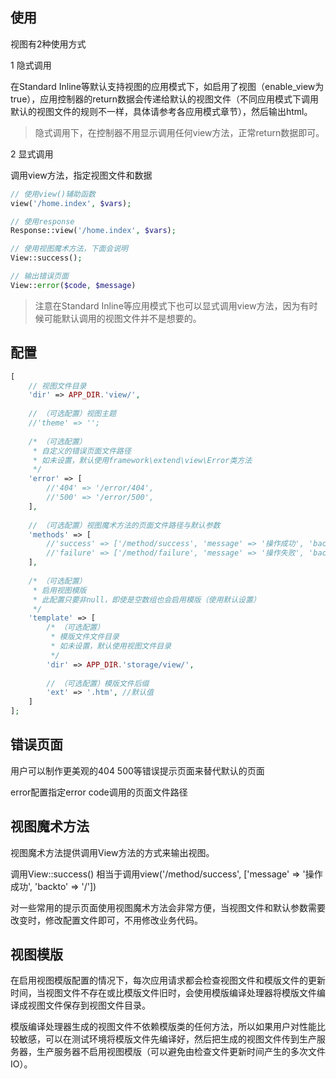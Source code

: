 使用
----
视图有2种使用方式

1 隐式调用

在Standard Inline等默认支持视图的应用模式下，如启用了视图（enable_view为true），应用控制器的return数据会传递给默认的视图文件（不同应用模式下调用默认的视图文件的规则不一样，具体请参考各应用模式章节），然后输出html。
>隐式调用下，在控制器不用显示调用任何view方法，正常return数据即可。

2 显式调用

调用view方法，指定视图文件和数据

```php
// 使用view()辅助函数
view('/home.index', $vars);

// 使用response
Response::view('/home.index', $vars);

// 使用视图魔术方法，下面会说明
View::success();

// 输出错误页面
View::error($code, $message)

```
> 注意在Standard Inline等应用模式下也可以显式调用view方法，因为有时候可能默认调用的视图文件并不是想要的。



配置
----
```php
[
    // 视图文件目录
	'dir' => APP_DIR.'view/',
    
    // （可选配置）视图主题
    //'theme' => '';
    
    /* （可选配置）
     * 自定义的错误页面文件路径
     * 如未设置，默认使用framework\extend\view\Error类方法
     */
    'error' => [
        //'404' => '/error/404',
        //'500' => '/error/500',
    ],
    
    // （可选配置）视图魔术方法的页面文件路径与默认参数
    'methods' => [
        //'success' => ['/method/success', 'message' => '操作成功', 'backto' => '/'],
        //'failure' => ['/method/failure', 'message' => '操作失败', 'backto' => '/'],
    ],
    
    /* （可选配置）
     * 启用视图模版
     * 此配置只要非null，即使是空数组也会启用模版（使用默认设置）
     */
    'template' => [
        /* （可选配置）
         * 模版文件文件目录
         * 如未设置，默认使用视图文件目录
         */
        'dir' => APP_DIR.'storage/view/',
        
        // （可选配置）模版文件后缀
        'ext' => '.htm', //默认值
    ]
];
```

错误页面
----
用户可以制作更美观的404 500等错误提示页面来替代默认的页面

error配置指定error code调用的页面文件路径

视图魔术方法
----
视图魔术方法提供调用View方法的方式来输出视图。

调用View::success() 相当于调用view('/method/success', ['message' => '操作成功', 'backto' => '/'])

对一些常用的提示页面使用视图魔术方法会非常方便，当视图文件和默认参数需要改变时，修改配置文件即可，不用修改业务代码。


视图模版
----
在启用视图模版配置的情况下，每次应用请求都会检查视图文件和模版文件的更新时间，当视图文件不存在或比模版文件旧时，会使用模版编译处理器将模版文件编译成视图文件保存到视图文件目录。

模版编译处理器生成的视图文件不依赖模版类的任何方法，所以如果用户对性能比较敏感，可以在测试环境将模版文件先编译好，然后把生成的视图文件传到生产服务器，生产服务器不启用视图模版（可以避免由检查文件更新时间产生的多次文件IO）。



